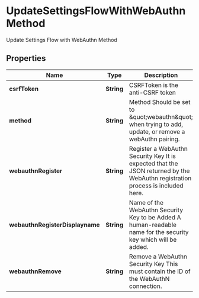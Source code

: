 

# UpdateSettingsFlowWithWebAuthnMethod

Update Settings Flow with WebAuthn Method

## Properties

| Name | Type | Description | Notes |
|------------ | ------------- | ------------- | -------------|
|**csrfToken** | **String** | CSRFToken is the anti-CSRF token |  [optional] |
|**method** | **String** | Method  Should be set to \&quot;webauthn\&quot; when trying to add, update, or remove a webAuthn pairing. |  |
|**webauthnRegister** | **String** | Register a WebAuthn Security Key  It is expected that the JSON returned by the WebAuthn registration process is included here. |  [optional] |
|**webauthnRegisterDisplayname** | **String** | Name of the WebAuthn Security Key to be Added  A human-readable name for the security key which will be added. |  [optional] |
|**webauthnRemove** | **String** | Remove a WebAuthn Security Key  This must contain the ID of the WebAuthN connection. |  [optional] |




